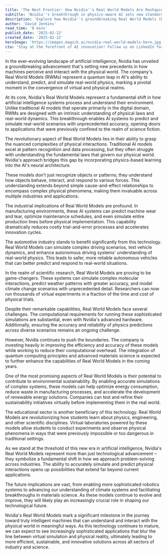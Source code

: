```yaml
---
title: 'The Next Frontier: How Nvidia''s Real World Models Are Reshaping AI''s Understanding of Physical Reality'
subtitle: 'Nvidia''s breakthrough in physics-aware AI sets new standards for real-world simulations'
description: 'Explore how Nvidia''s groundbreaking Real World Models (RWMs) are revolutionizing the way AI understands and interacts with physical reality, offering transformative applications across industries from manufacturing to scientific research.'
author: 'David Jenkins'
read_time: '8 mins'
publish_date: '2025-02-22'
created_date: '2025-02-22'
heroImage: 'https://images.magick.ai/nvidia-real-world-models-hero.jpg'
cta: 'Stay at the forefront of AI innovation! Follow us on LinkedIn for daily updates on groundbreaking developments in artificial intelligence and tech advancement.'
---
```


In the ever-evolving landscape of artificial intelligence, Nvidia has unveiled a groundbreaking advancement that's setting new precedents in how machines perceive and interact with the physical world. The company's Real World Models (RWMs) represent a quantum leap in AI's ability to understand, predict, and simulate real-world physics, marking a pivotal moment in the convergence of virtual and physical realms.

At its core, Nvidia's Real World Models represent a fundamental shift in how artificial intelligence systems process and understand their environment. Unlike traditional AI models that operate primarily in the digital domain, RWMs are designed with an intrinsic understanding of physical laws and real-world dynamics. This breakthrough enables AI systems to predict and simulate real-world scenarios with unprecedented accuracy, opening doors to applications that were previously confined to the realm of science fiction.

The revolutionary aspect of Real World Models lies in their ability to grasp the nuanced complexities of physical interactions. Traditional AI models excel at pattern recognition and data processing, but they often struggle with understanding the fundamental laws that govern our physical world. Nvidia's approach bridges this gap by incorporating physics-based learning into the AI's neural architecture.

These models don't just recognize objects or patterns; they understand how objects behave, interact, and respond to various forces. This understanding extends beyond simple cause-and-effect relationships to encompass complex physical phenomena, making them invaluable across multiple industries and applications.

The industrial implications of Real World Models are profound. In manufacturing environments, these AI systems can predict machine wear and tear, optimize maintenance schedules, and even simulate entire production lines before physical implementation. This capability dramatically reduces costly trial-and-error processes and accelerates innovation cycles.

The automotive industry stands to benefit significantly from this technology. Real World Models can simulate complex driving scenarios, test vehicle dynamics, and enhance autonomous driving systems' understanding of real-world physics. This leads to safer, more reliable autonomous vehicles that can better predict and respond to real-world situations.

In the realm of scientific research, Real World Models are proving to be game-changers. These systems can simulate complex molecular interactions, predict weather patterns with greater accuracy, and model climate change scenarios with unprecedented detail. Researchers can now run thousands of virtual experiments in a fraction of the time and cost of physical trials.

Despite their remarkable capabilities, Real World Models face several challenges. The computational requirements for running these sophisticated simulations are substantial, even with Nvidia's advanced hardware. Additionally, ensuring the accuracy and reliability of physics predictions across diverse scenarios remains an ongoing challenge.

However, Nvidia continues to push the boundaries. The company is investing heavily in improving the efficiency and accuracy of these models while working to reduce their computational overhead. The integration of quantum computing principles and advanced materials science is expected to further enhance the capabilities of Real World Models in the coming years.

One of the most promising aspects of Real World Models is their potential to contribute to environmental sustainability. By enabling accurate simulations of complex systems, these models can help optimize energy consumption, reduce waste in manufacturing processes, and accelerate the development of renewable energy solutions. Companies can test and refine their sustainability initiatives virtually before implementing them in the real world.

The educational sector is another beneficiary of this technology. Real World Models are revolutionizing how students learn about physics, engineering, and other scientific disciplines. Virtual laboratories powered by these models allow students to conduct experiments and observe physical phenomena in ways that were previously impossible or too dangerous in traditional settings.

As we stand at the threshold of this new era in artificial intelligence, Nvidia's Real World Models represent more than just technological advancement – they symbolize a fundamental shift in how we approach problem-solving across industries. The ability to accurately simulate and predict physical interactions opens up possibilities that extend far beyond current applications.

The future implications are vast, from enabling more sophisticated robotics systems to advancing our understanding of climate systems and facilitating breakthroughs in materials science. As these models continue to evolve and improve, they will likely play an increasingly crucial role in shaping our technological future.

Nvidia's Real World Models mark a significant milestone in the journey toward truly intelligent machines that can understand and interact with the physical world in meaningful ways. As this technology continues to mature, we can expect to see increasingly sophisticated applications that blur the line between virtual simulation and physical reality, ultimately leading to more efficient, sustainable, and innovative solutions across all sectors of industry and science.